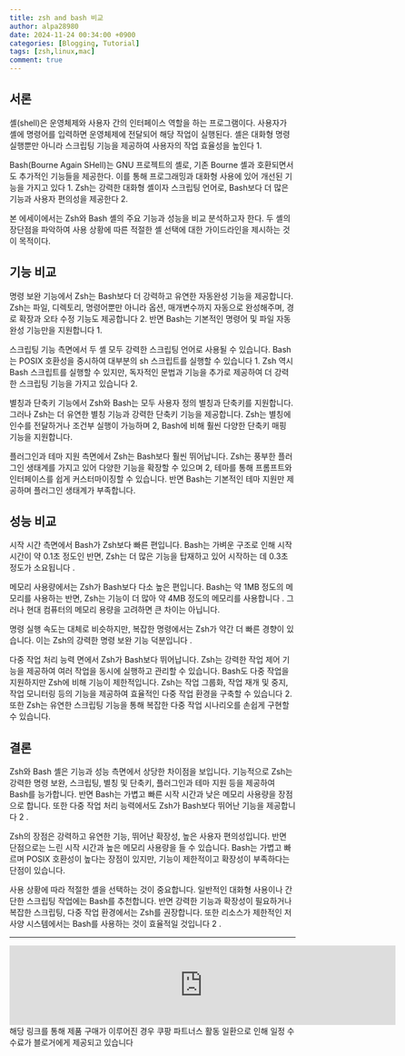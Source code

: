 ```yaml
---
title: zsh and bash 비교 
author: alpa28980
date: 2024-11-24 00:34:00 +0900
categories: [Blogging, Tutorial]
tags: [zsh,linux,mac]
comment: true
---
```



서론
--

셸(shell)은 운영체제와 사용자 간의 인터페이스 역할을 하는 프로그램이다. 사용자가 셸에 명령어를 입력하면 운영체제에 전달되어 해당 작업이 실행된다. 셸은 대화형 명령 실행뿐만 아니라 스크립팅 기능을 제공하여 사용자의 작업 효율성을 높인다 1.

Bash(Bourne Again SHell)는 GNU 프로젝트의 셸로, 기존 Bourne 셸과 호환되면서도 추가적인 기능들을 제공한다. 이를 통해 프로그래밍과 대화형 사용에 있어 개선된 기능을 가지고 있다 1. Zsh는 강력한 대화형 셸이자 스크립팅 언어로, Bash보다 더 많은 기능과 사용자 편의성을 제공한다 2.

본 에세이에서는 Zsh와 Bash 셸의 주요 기능과 성능을 비교 분석하고자 한다. 두 셸의 장단점을 파악하여 사용 상황에 따른 적절한 셸 선택에 대한 가이드라인을 제시하는 것이 목적이다.

기능 비교
-----

명령 보완 기능에서 Zsh는 Bash보다 더 강력하고 유연한 자동완성 기능을 제공합니다. Zsh는 파일, 디렉토리, 명령어뿐만 아니라 옵션, 매개변수까지 자동으로 완성해주며, 경로 확장과 오타 수정 기능도 제공합니다 2. 반면 Bash는 기본적인 명령어 및 파일 자동완성 기능만을 지원합니다 1.

스크립팅 기능 측면에서 두 셸 모두 강력한 스크립팅 언어로 사용될 수 있습니다. Bash는 POSIX 호환성을 중시하여 대부분의 sh 스크립트를 실행할 수 있습니다 1. Zsh 역시 Bash 스크립트를 실행할 수 있지만, 독자적인 문법과 기능을 추가로 제공하여 더 강력한 스크립팅 기능을 가지고 있습니다 2.

별칭과 단축키 기능에서 Zsh와 Bash는 모두 사용자 정의 별칭과 단축키를 지원합니다. 그러나 Zsh는 더 유연한 별칭 기능과 강력한 단축키 기능을 제공합니다. Zsh는 별칭에 인수를 전달하거나 조건부 실행이 가능하며 2, Bash에 비해 훨씬 다양한 단축키 매핑 기능을 지원합니다.

플러그인과 테마 지원 측면에서 Zsh는 Bash보다 훨씬 뛰어납니다. Zsh는 풍부한 플러그인 생태계를 가지고 있어 다양한 기능을 확장할 수 있으며 2, 테마를 통해 프롬프트와 인터페이스를 쉽게 커스터마이징할 수 있습니다. 반면 Bash는 기본적인 테마 지원만 제공하며 플러그인 생태계가 부족합니다.

성능 비교
-----

시작 시간 측면에서 Bash가 Zsh보다 빠른 편입니다. Bash는 가벼운 구조로 인해 시작 시간이 약 0.1초 정도인 반면, Zsh는 더 많은 기능을 탑재하고 있어 시작하는 데 0.3초 정도가 소요됩니다 .

메모리 사용량에서는 Zsh가 Bash보다 다소 높은 편입니다. Bash는 약 1MB 정도의 메모리를 사용하는 반면, Zsh는 기능이 더 많아 약 4MB 정도의 메모리를 사용합니다 . 그러나 현대 컴퓨터의 메모리 용량을 고려하면 큰 차이는 아닙니다.

명령 실행 속도는 대체로 비슷하지만, 복잡한 명령에서는 Zsh가 약간 더 빠른 경향이 있습니다. 이는 Zsh의 강력한 명령 보완 기능 덕분입니다 .

다중 작업 처리 능력 면에서 Zsh가 Bash보다 뛰어납니다. Zsh는 강력한 작업 제어 기능을 제공하여 여러 작업을 동시에 실행하고 관리할 수 있습니다. Bash도 다중 작업을 지원하지만 Zsh에 비해 기능이 제한적입니다. Zsh는 작업 그룹화, 작업 재개 및 중지, 작업 모니터링 등의 기능을 제공하여 효율적인 다중 작업 환경을 구축할 수 있습니다 2. 또한 Zsh는 유연한 스크립팅 기능을 통해 복잡한 다중 작업 시나리오를 손쉽게 구현할 수 있습니다.

결론
--

Zsh와 Bash 셸은 기능과 성능 측면에서 상당한 차이점을 보입니다. 기능적으로 Zsh는 강력한 명령 보완, 스크립팅, 별칭 및 단축키, 플러그인과 테마 지원 등을 제공하여 Bash를 능가합니다. 반면 Bash는 가볍고 빠른 시작 시간과 낮은 메모리 사용량을 장점으로 합니다. 또한 다중 작업 처리 능력에서도 Zsh가 Bash보다 뛰어난 기능을 제공합니다 2 .

Zsh의 장점은 강력하고 유연한 기능, 뛰어난 확장성, 높은 사용자 편의성입니다. 반면 단점으로는 느린 시작 시간과 높은 메모리 사용량을 들 수 있습니다. Bash는 가볍고 빠르며 POSIX 호환성이 높다는 장점이 있지만, 기능이 제한적이고 확장성이 부족하다는 단점이 있습니다.

사용 상황에 따라 적절한 셸을 선택하는 것이 중요합니다. 일반적인 대화형 사용이나 간단한 스크립팅 작업에는 Bash를 추천합니다. 반면 강력한 기능과 확장성이 필요하거나 복잡한 스크립팅, 다중 작업 환경에서는 Zsh를 권장합니다. 또한 리소스가 제한적인 저사양 시스템에서는 Bash를 사용하는 것이 효율적일 것입니다 2 .


---

<iframe src="https://ads-partners.coupang.com/widgets.html?id=807239&template=carousel&trackingCode=AF3190673&subId=&width=680&height=140&tsource=" width="680" height="140" frameborder="0" scrolling="no" referrerpolicy="unsafe-url" browsingtopics></iframe>
해당 링크를 통해 제품 구매가 이루어진 경우 쿠팡 파트너스 활동 일환으로 인해 일정 수수료가 블로거에게 제공되고 있습니다

